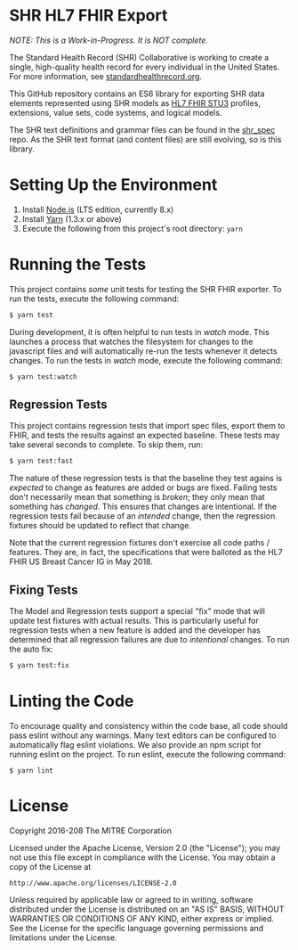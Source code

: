# SHR HL7 FHIR Export

_NOTE: This is a Work-in-Progress.  It is NOT complete._

The Standard Health Record (SHR) Collaborative is working to create a single, high-quality health record for every individual in the United States.  For more information, see [standardhealthrecord.org](http://standardhealthrecord.org/).

This GitHub repository contains an ES6 library for exporting SHR data elements represented using SHR models as [HL7 FHIR STU3](http://hl7.org/fhir/STU3/index.html) profiles, extensions, value sets, code systems, and logical models.

The SHR text definitions and grammar files can be found in the [shr_spec](https://github.com/standardhealth/shr_spec) repo.  As the SHR text format (and content files) are still evolving, so is this library.

# Setting Up the Environment

1. Install [Node.js](https://nodejs.org/en/download/) (LTS edition, currently 8.x)
2. Install [Yarn](https://yarnpkg.com/en/docs/install) (1.3.x or above)
3. Execute the following from this project's root directory: `yarn`

# Running the Tests

This project contains *some* unit tests for testing the SHR FHIR exporter.  To run the tests, execute the following command:
```bash
$ yarn test
```

During development, it is often helpful to run tests in _watch_ mode.  This launches a process that watches the filesystem for changes to the javascript files and will automatically re-run the tests whenever it detects changes.  To run the tests in _watch_ mode, execute the following command:
```bash
$ yarn test:watch
```

## Regression Tests

This project contains regression tests that import spec files, export them to FHIR, and tests the results against an expected baseline.  These tests may take several seconds to complete.  To skip them, run:
```bash
$ yarn test:fast
```

The nature of these regression tests is that the baseline they test agains is _expected_ to change as features are added or bugs are fixed.  Failing tests don't necessarily mean that something is _broken_; they only mean that something has _changed_.  This ensures that changes are intentional.  If the regression tests fail because of an _intended_ change, then the regression fixtures should be updated to reflect that change.

Note that the current regression fixtures don't exercise all code paths / features.  They are, in fact, the specifications that were balloted as the HL7 FHIR US Breast Cancer IG in May 2018.

## Fixing Tests

The Model and Regression tests support a special "fix" mode that will update test fixtures with actual results.  This is particularly useful for regression tests when a new feature is added and the developer has determined that all regression failures are due to _intentional_ changes.  To run the auto fix:
```bash
$ yarn test:fix
```

# Linting the Code

To encourage quality and consistency within the code base, all code should pass eslint without any warnings.  Many text editors can be configured to automatically flag eslint violations.  We also provide an npm script for running eslint on the project.  To run eslint, execute the following command:
```
$ yarn lint
```

# License

Copyright 2016-208 The MITRE Corporation

Licensed under the Apache License, Version 2.0 (the "License");
you may not use this file except in compliance with the License.
You may obtain a copy of the License at

    http://www.apache.org/licenses/LICENSE-2.0

Unless required by applicable law or agreed to in writing, software
distributed under the License is distributed on an "AS IS" BASIS,
WITHOUT WARRANTIES OR CONDITIONS OF ANY KIND, either express or implied.
See the License for the specific language governing permissions and
limitations under the License.
